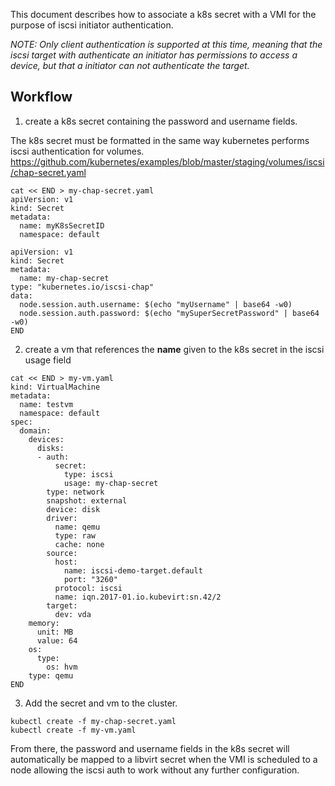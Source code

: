 This document describes how to associate a k8s secret with a VMI for the purpose of iscsi initiator authentication.

*NOTE: Only client authentication is supported at this time, meaning that the iscsi target with authenticate an initiator has permissions to access a device, but that a initiator can not authenticate the target.*

## Workflow
1. create a k8s secret containing the password and username fields.

The k8s secret must be formatted in the same way kubernetes performs iscsi
authentication for volumes. https://github.com/kubernetes/examples/blob/master/staging/volumes/iscsi/chap-secret.yaml

```
cat << END > my-chap-secret.yaml
apiVersion: v1
kind: Secret
metadata:
  name: myK8sSecretID
  namespace: default

apiVersion: v1
kind: Secret
metadata:
  name: my-chap-secret
type: "kubernetes.io/iscsi-chap"  
data:
  node.session.auth.username: $(echo "myUsername" | base64 -w0)
  node.session.auth.password: $(echo "mySuperSecretPassword" | base64 -w0)
END
```
2. create a vm that references the **name** given to the k8s secret in the iscsi usage field
```
cat << END > my-vm.yaml
kind: VirtualMachine
metadata:
  name: testvm
  namespace: default
spec:
  domain:
    devices:
      disks:
      - auth:
          secret:
            type: iscsi
            usage: my-chap-secret
        type: network
        snapshot: external
        device: disk
        driver:
          name: qemu
          type: raw
          cache: none
        source:
          host:
            name: iscsi-demo-target.default
            port: "3260"
          protocol: iscsi
          name: iqn.2017-01.io.kubevirt:sn.42/2
        target:
          dev: vda
    memory:
      unit: MB
      value: 64
    os:
      type:
        os: hvm
    type: qemu
END
```
3.  Add the secret and vm to the cluster.
```
kubectl create -f my-chap-secret.yaml
kubectl create -f my-vm.yaml
```

From there, the password and username fields in the k8s secret will automatically be mapped to a libvirt secret when the VMI is scheduled to a node allowing the iscsi auth to work without any further configuration. 

